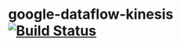 # google-dataflow-kinesis [![Build Status](https://travis-ci.org/rtshadow/google-dataflow-kinesis.svg?branch=master)](https://travis-ci.org/rtshadow/google-dataflow-kinesis)
